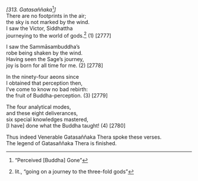*\[313. Gatasaññaka*[^1]*\]*  
There are no footprints in the air;  
the sky is not marked by the wind.  
I saw the Victor, Siddhattha  
journeying to the world of gods.[^2] (1) \[2777\]

I saw the Sammāsambuddha’s  
robe being shaken by the wind.  
Having seen the Sage’s journey,  
joy is born for all time for me. (2) \[2778\]

In the ninety-four aeons since  
I obtained that perception then,  
I’ve come to know no bad rebirth:  
the fruit of Buddha-perception. (3) \[2779\]

The four analytical modes,  
and these eight deliverances,  
six special knowledges mastered,  
\[I have\] done what the Buddha taught! (4) \[2780\]

Thus indeed Venerable Gatasaññaka Thera spoke these verses.  
The legend of Gatasaññaka Thera is finished.

[^1]: “Perceived \[Buddha\] Gone”

[^2]: lit., “going on a journey to the three-fold gods”
